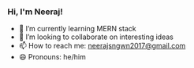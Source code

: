 ### Hi, I'm Neeraj!

- 🌱 I’m currently learning MERN stack
- 👯 I’m looking to collaborate on interesting ideas
- 📫 How to reach me: neerajsngwn2017@gmail.com
- 😄 Pronouns: he/him
